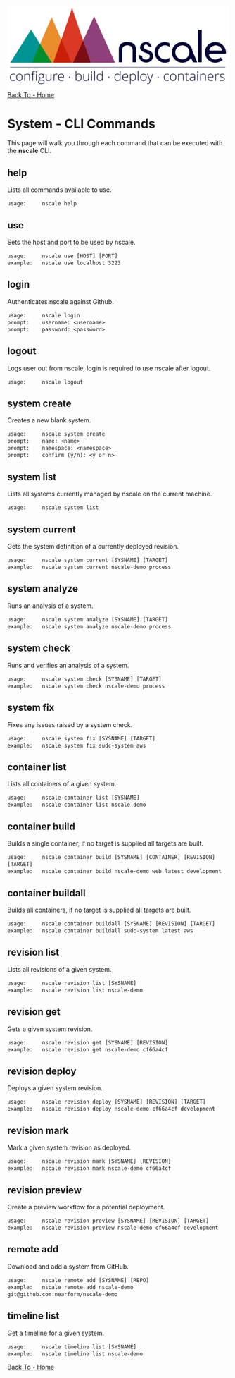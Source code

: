 
![logo][]
[Back To - Home][]

# System - CLI Commands

This page will walk you through each command that can be executed with the
__nscale__ CLI.

## help
Lists all commands available to use.

    usage:     nscale help

## use
Sets the host and port to be used by nscale.

    usage:     nscale use [HOST] [PORT]
    example:   nscale use localhost 3223

## login
Authenticates nscale against Github.

    usage:     nscale login
    prompt:    username: <username>
    prompt:    password: <password>

## logout
Logs user out from nscale, login is required to use nscale after logout.

    usage:     nscale logout

## system create
Creates a new blank system.

    usage:     nscale system create
    prompt:    name: <name>
    prompt:    namespace: <namespace>
    prompt:    confirm (y/n): <y or n>

## system list
Lists all systems currently managed by nscale on the current machine.

    usage:     nscale system list

## system current
Gets the system definition of a currently deployed revision.

    usage:     nscale system current [SYSNAME] [TARGET]
    example:   nscale system current nscale-demo process

## system analyze
Runs an analysis of a system.

    usage:     nscale system analyze [SYSNAME] [TARGET]
    example:   nscale system analyze nscale-demo process

## system check
Runs and verifies an analysis of a system.

    usage:     nscale system check [SYSNAME] [TARGET]
    example:   nscale system check nscale-demo process

## system fix
Fixes any issues raised by a system check.

    usage:     nscale system fix [SYSNAME] [TARGET]
    example:   nscale system fix sudc-system aws

## container list
Lists all containers of a given system.

    usage:     nscale container list [SYSNAME]
    example:   nscale container list nscale-demo

## container build
Builds a single container, if no target is supplied all targets are built.

    usage:     nscale container build [SYSNAME] [CONTAINER] [REVISION] [TARGET]
    example:   nscale container build nscale-demo web latest development

## container buildall
Builds all containers, if no target is supplied all targets are built.

    usage:     nscale container buildall [SYSNAME] [REVISION] [TARGET]
    example:   nscale container buildall sudc-system latest aws

## revision list
Lists all revisions of a given system.

    usage:     nscale revision list [SYSNAME]
    example:   nscale revision list nscale-demo

## revision get
Gets a given system revision.

    usage:     nscale revision get [SYSNAME] [REVISION]
    example:   nscale revision get nscale-demo cf66a4cf

## revision deploy
Deploys a given system revision.

    usage:     nscale revision deploy [SYSNAME] [REVISION] [TARGET]
    example:   nscale revision deploy nscale-demo cf66a4cf development

## revision mark
Mark a given system revision as deployed.

    usage:     nscale revision mark [SYSNAME] [REVISION]
    example:   nscale revision mark nscale-demo cf66a4cf

## revision preview
Create a preview workflow for a potential deployment.

    usage:     nscale revision preview [SYSNAME] [REVISION] [TARGET]
    example:   nscale revision preview nscale-demo cf66a4cf development

## remote add
Download and add a system from GitHub.

    usage:     nscale remote add [SYSNAME] [REPO]
    example:   nscale remote add nscale-demo git@github.com:nearform/nscale-demo

## timeline list
Get a timeline for a given system.

    usage:     nscale timeline list [SYSNAME]
    example:   nscale timeline list nscale-demo

[Back To - Home][]

[logo]: ../_imgs/logo.png
[Back To - Home]: ../README.md

